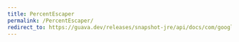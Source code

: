 ```yaml
---
title: PercentEscaper
permalink: /PercentEscaper/
redirect_to: https://guava.dev/releases/snapshot-jre/api/docs/com/google/common/net/PercentEscaper.html
---
```

